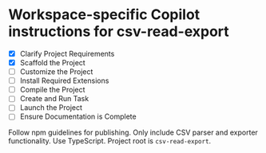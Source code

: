 # Workspace-specific Copilot instructions for csv-read-export

- [x] Clarify Project Requirements
- [x] Scaffold the Project
- [ ] Customize the Project
- [ ] Install Required Extensions
- [ ] Compile the Project
- [ ] Create and Run Task
- [ ] Launch the Project
- [ ] Ensure Documentation is Complete

Follow npm guidelines for publishing. Only include CSV parser and exporter functionality. Use TypeScript. Project root is `csv-read-export`.
